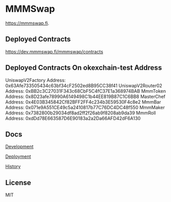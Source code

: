 # MMMSwap

https://mmmswap.fi.

## Deployed Contracts

https://dev.mmmswap.fi/mmmswap/contracts

## Deployed Contracts On okexchain-test Address
UniswapV2Factory Address: 0x63Afe733505434c63bf34cF2502ed8B95CC38f41
UniswapV2Router02 Address:  0xBB2c3C27031F343c68CbF5C4fC37E1a368974BAB
MmmToken Address: 0x8D23afe78990A6149498C1b44EE819B87C1C6BB8
MasterChef Address: 0x4E03B345842Cf82BFF2FF4c234b3E59530F4c8e2
MmmBar Address: 0x071e9A551CE49c5a2410817b77C76DC4DC48f550
MmmMaker Address: 0x7382800b29034df8ad2ff2f26ab9f8208ab9da39
MmmRoll Address: 0xdDd78E663587D6E90183a2a2Da66AFD42dF6A130


## Docs

[Development](docs/DEVELOPMENT.md)

[Deployment](docs/DEPLOYMENT.md)

[History](docs/HISTORY.md)

## License

MIT
